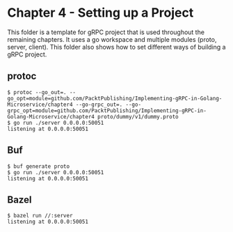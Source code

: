 # Chapter 4 - Setting up a Project

This folder is a template for gRPC project that is used throughout the remaining chapters. It uses a go workspace and multiple modules (proto, server, client). This folder also shows how to set different ways of building a gRPC project.

## protoc

```shell
$ protoc --go_out=. --go_opt=module=github.com/PacktPublishing/Implementing-gRPC-in-Golang-Microservice/chapter4 --go-grpc_out=. --go-grpc_opt=module=github.com/PacktPublishing/Implementing-gRPC-in-Golang-Microservice/chapter4 proto/dummy/v1/dummy.proto
$ go run ./server 0.0.0.0:50051
listening at 0.0.0.0:50051
```

## Buf

```shell
$ buf generate proto
$ go run ./server 0.0.0.0:50051
listening at 0.0.0.0:50051
```

## Bazel

```shell
$ bazel run //:server
listening at 0.0.0.0:50051
```